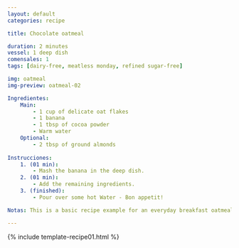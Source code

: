 ```yaml
---
layout: default
categories: recipe

title: Chocolate oatmeal

duration: 2 minutes
vessel: 1 deep dish
comensales: 1
tags: [dairy-free, meatless monday, refined sugar-free]

img: oatmeal
img-preview: oatmeal-02

Ingredientes:
    Main:
        - 1 cup of delicate oat flakes
        - 1 banana
        - 1 tbsp of cocoa powder
        - Warm water
    Optional:
        - 2 tbsp of ground almonds
  
Instrucciones:
    1. (01 min): 
        - Mash the banana in the deep dish.
    2. (01 min): 
        - Add the remaining ingredients.
    3. (finished): 
        - Pour over some hot Water - Bon appetit!

Notas: This is a basic recipe example for an everyday breakfast oatmeal. The banana provides a naturally slight sweetness and the almonds valuable fats and proteins. The cocoa supplements with intense flavor and superfood character. Try using grated coconut instead of ground almonds or cinnamon instead of cocoa powder.

---
```

<!--more-->

{% include template-recipe01.html %}

